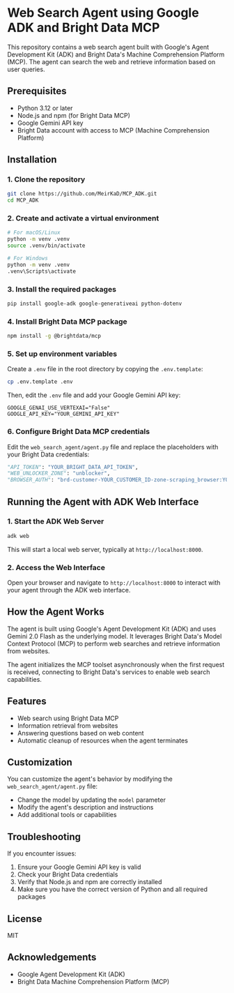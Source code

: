 # Web Search Agent using Google ADK and Bright Data MCP

This repository contains a web search agent built with Google's Agent Development Kit (ADK) and Bright Data's Machine Comprehension Platform (MCP). The agent can search the web and retrieve information based on user queries.

## Prerequisites

- Python 3.12 or later
- Node.js and npm (for Bright Data MCP)
- Google Gemini API key
- Bright Data account with access to MCP (Machine Comprehension Platform)

## Installation

### 1. Clone the repository

```bash
git clone https://github.com/MeirKaD/MCP_ADK.git
cd MCP_ADK
```

### 2. Create and activate a virtual environment

```bash
# For macOS/Linux
python -m venv .venv
source .venv/bin/activate

# For Windows
python -m venv .venv
.venv\Scripts\activate
```

### 3. Install the required packages

```bash
pip install google-adk google-generativeai python-dotenv
```

### 4. Install Bright Data MCP package

```bash
npm install -g @brightdata/mcp
```

### 5. Set up environment variables

Create a `.env` file in the root directory by copying the `.env.template`:

```bash
cp .env.template .env
```

Then, edit the `.env` file and add your Google Gemini API key:

```
GOOGLE_GENAI_USE_VERTEXAI="False"
GOOGLE_API_KEY="YOUR_GEMINI_API_KEY"
```

### 6. Configure Bright Data MCP credentials

Edit the `web_search_agent/agent.py` file and replace the placeholders with your Bright Data credentials:

```python
"API_TOKEN": "YOUR_BRIGHT_DATA_API_TOKEN",
"WEB_UNLOCKER_ZONE": "unblocker",
"BROWSER_AUTH": "brd-customer-YOUR_CUSTOMER_ID-zone-scraping_browser:YOUR_PASSWORD"
```

## Running the Agent with ADK Web Interface

### 1. Start the ADK Web Server

```bash
adk web
```

This will start a local web server, typically at `http://localhost:8000`.

### 2. Access the Web Interface

Open your browser and navigate to `http://localhost:8000` to interact with your agent through the ADK web interface.

## How the Agent Works

The agent is built using Google's Agent Development Kit (ADK) and uses Gemini 2.0 Flash as the underlying model. It leverages Bright Data's Model Context Protocol (MCP) to perform web searches and retrieve information from websites.

The agent initializes the MCP toolset asynchronously when the first request is received, connecting to Bright Data's services to enable web search capabilities.

## Features

- Web search using Bright Data MCP
- Information retrieval from websites
- Answering questions based on web content
- Automatic cleanup of resources when the agent terminates

## Customization

You can customize the agent's behavior by modifying the `web_search_agent/agent.py` file:

- Change the model by updating the `model` parameter
- Modify the agent's description and instructions
- Add additional tools or capabilities

## Troubleshooting

If you encounter issues:

1. Ensure your Google Gemini API key is valid
2. Check your Bright Data credentials
3. Verify that Node.js and npm are correctly installed
4. Make sure you have the correct version of Python and all required packages

## License

MIT

## Acknowledgements

- Google Agent Development Kit (ADK)
- Bright Data Machine Comprehension Platform (MCP)
